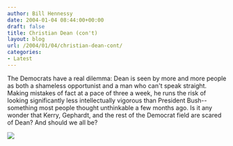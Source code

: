```yaml
---
author: Bill Hennessy
date: 2004-01-04 08:44:00+00:00
draft: false
title: Christian Dean (con't)
layout: blog
url: /2004/01/04/christian-dean-cont/
categories:
- Latest
---
```


The Democrats have a real dilemma: Dean is seen by more and more people as both a shameless opportunist and a man who can't speak straight. Making mistakes of fact at a pace of three a week, he runs the risk of looking significantly less intellectually vigorous than President Bush--something most people thought unthinkable a few months ago. Is it any wonder that Kerry, Gephardt, and the rest of the Democrat field are scared of Dean? And should we all be?

![](https://blog.billhennessy.com/aggbug.aspx?PostID=805)

